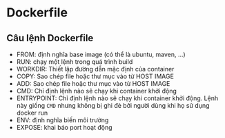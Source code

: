 # Dockerfile

## Câu lệnh Dockerfile

- FROM: định nghĩa base image (có thể là ubuntu, maven, ...)
- RUN: chạy một lệnh trong quá trình build
- WORKDIR: Thiết lập đường dẫn mặc định của container
- COPY: Sao chép file hoặc thư mục vào từ HOST IMAGE
- ADD: Sao chép file hoặc thư mục vào từ HOST IMAGE
- CMD: Chỉ định lệnh nào sẽ chạy khi container khởi động
- ENTRYPOINT: Chỉ định lệnh nào sẽ chạy khi container khởi động. Lệnh này giống `CMD` nhưng không bị ghi đè bởi người dùng khi họ sử dụng docker run
- ENV: định nghĩa biến môi trường
- EXPOSE: khai báo port hoạt động